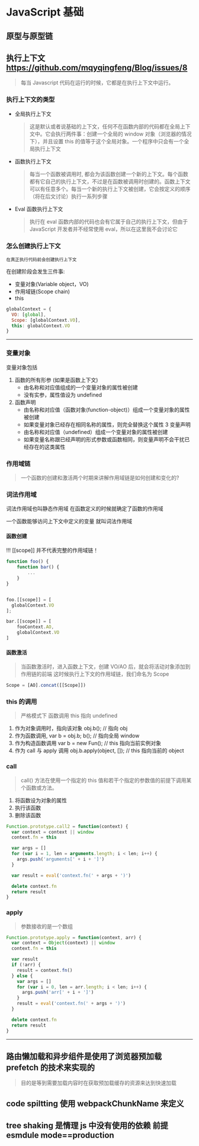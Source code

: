 # JavaScript 基础

## 原型与原型链

## 执行上下文 <https://github.com/mqyqingfeng/Blog/issues/8>

> 每当 Javascript 代码在运行的时候，它都是在执行上下文中运行。

### 执行上下文的类型

- 全局执行上下文
  > 这是默认或者说基础的上下文，任何不在函数内部的代码都在全局上下文中。它会执行两件事：创建一个全局的 window 对象（浏览器的情况下），并且设置 this 的值等于这个全局对象。一个程序中只会有一个全局执行上下文
- 函数执行上下文
  > 每当一个函数被调用时, 都会为该函数创建一个新的上下文。每个函数都有它自己的执行上下文，不过是在函数被调用时创建的。函数上下文可以有任意多个。每当一个新的执行上下文被创建，它会按定义的顺序（将在后文讨论）执行一系列步骤
- Eval 函数执行上下文
  > 执行在 eval 函数内部的代码也会有它属于自己的执行上下文，但由于 JavaScript 开发者并不经常使用 eval，所以在这里我不会讨论它

### 怎么创建执行上下文

`在真正执行代码前会创建执行上下文`

在创建阶段会发生三件事:

- 变量对象(Variable object，VO)
- 作用域链(Scope chain)
- this

```js
globalContext = {
  VO: [global],
  Scope: [globalContext.VO],
  this: globalContext.VO
}
```

<!-- 初始化的同时，checkscope 函数被创建，保存作用域链到函数的内部属性[[scope]]

## 闭包 https://github.com/mqyqingfeng/Blog/issues/9

f 执行上下文维护了一个作用域链

```js
fContext = {
  Scope: [AO, checkscopeContext.AO, globalContext.VO],
}
``` -->

---

### 变量对象

变量对象包括

1. 函数的所有形参 (如果是函数上下文)
   - 由名称和对应值组成的一个变量对象的属性被创建
   - 没有实参，属性值设为 undefined
2. 函数声明
   - 由名称和对应值（函数对象(function-object)）组成一个变量对象的属性被创建
   - 如果变量对象已经存在相同名称的属性，则完全替换这个属性
     3 变量声明
   - 由名称和对应值（undefined）组成一个变量对象的属性被创建
   - 如果变量名称跟已经声明的形式参数或函数相同，则变量声明不会干扰已经存在的这类属性

### 作用域链

> 一个函数的创建和激活两个时期来讲解作用域链是如何创建和变化的?

### 词法作用域

词法作用域也叫静态作用域 在函数定义的时候就确定了函数的作用域

一个函数能够访问上下文中定义的变量 就叫词法作用域

#### 函数创建

!!! [[scope]] 并不代表完整的作用域链！

```js
function foo() {
    function bar() {
        ...
    }
}


foo.[[scope]] = [
  globalContext.VO
];

bar.[[scope]] = [
    fooContext.AO,
    globalContext.VO
]
```

#### 函数激活

> 当函数激活时，进入函数上下文，创建 VO/AO 后，就会将活动对象添加到作用链的前端 这时候执行上下文的作用域链，我们命名为 Scope

```js
Scope = [AO].concat([[Scope]])
```

### this 的调用

> 严格模式下 函数调用 this 指向 undefined

1. 作为对象调用时，指向该对象 obj.b(); // 指向 obj
2. 作为函数调用, var b = obj.b; b(); // 指向全局 window
3. 作为构造函数调用 var b = new Fun(); // this 指向当前实例对象
4. 作为 call 与 apply 调用 obj.b.apply(object, []); // this 指向当前的 object

### call

> call() 方法在使用一个指定的 this 值和若干个指定的参数值的前提下调用某个函数或方法。

1. 将函数设为对象的属性
2. 执行该函数
3. 删除该函数

```js
Function.prototype.call2 = function(context) {
  var context = context || window
  context.fn = this

  var args = []
  for (var i = 1, len = arguments.length; i < len; i++) {
    args.push('arguments[' + i + ']')
  }

  var result = eval('context.fn(' + args + ')')

  delete context.fn
  return result
}
```

### apply

> 参数接收的是一个数组

```js
Function.prototype.apply = function(context, arr) {
  var context = Object(context) || window
  context.fn = this

  var result
  if (!arr) {
    result = context.fn()
  } else {
    var args = []
    for (var i = 0, len = arr.length; i < len; i++) {
      args.push('arr[' + i + ']')
    }
    result = eval('context.fn(' + args + ')')
  }

  delete context.fn
  return result
}
```

---

## 路由懒加载和异步组件是使用了浏览器预加载 prefetch 的技术来实现的

> 目的是等到需要加载内容时在获取预加载缓存的资源来达到快速加载

## code spiltting 使用 webpackChunkName 来定义

## tree shaking 是情理 js 中没有使用的依赖 前提 esmdule mode==production
